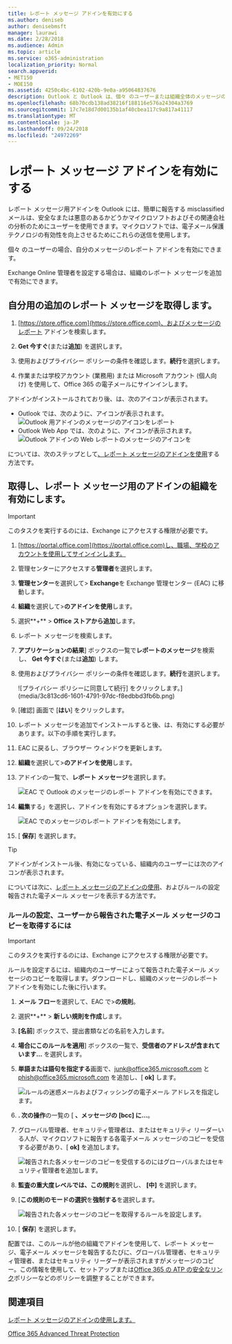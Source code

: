 ```yaml
---
title: レポート メッセージ アドインを有効にする
ms.author: deniseb
author: denisebmsft
manager: laurawi
ms.date: 2/28/2018
ms.audience: Admin
ms.topic: article
ms.service: o365-administration
localization_priority: Normal
search.appverid:
- MET150
- MOE150
ms.assetid: 4250c4bc-6102-420b-9e0a-a95064837676
description: Outlook と Outlook は、個々 のユーザーまたは組織全体のメッセージのレポート アドインを有効にする方法を説明します。
ms.openlocfilehash: 68b70cdb138ad38216f188116e576a24304a3769
ms.sourcegitcommit: 17c7e18d7d00135b1af40cbea117c9a817a41117
ms.translationtype: MT
ms.contentlocale: ja-JP
ms.lasthandoff: 09/24/2018
ms.locfileid: "24972269"
---
```

# <a name="enable-the-report-message-add-in"></a>レポート メッセージ アドインを有効にする

レポート メッセージ用アドインを Outlook には、簡単に報告する misclassified メールは、安全なまたは悪意のあるかどうかマイクロソフトおよびその関連会社の分析のためにユーザーを使用できます。マイクロソフトでは、電子メール保護テクノロジの有効性を向上させるためにこれらの送信を使用します。
  
個々 のユーザーの場合、自分のメッセージのレポート アドインを有効にできます。 
  
Exchange Online 管理者を設定する場合は、組織のレポート メッセージを追加で有効にできます。
    
## <a name="get-the-report-message-add-in-for-yourself"></a>自分用の追加のレポート メッセージを取得します。

1. [https://store.office.com](https://store.office.com)、およびメッセージのレポート アドインを検索します。
    
2. **Get 今すぐ**(または**追加**) を選択します。 
    
3. 使用およびプライバシー ポリシーの条件を確認します。**続行**を選択します。 
    
4. 作業または学校アカウント (業務用) または Microsoft アカウント (個人向け) を使用して、Office 365 の電子メールにサインインします。
    
アドインがインストールされており後、は、次のアイコンが表示されます。 

- Outlook では、次のように、アイコンが表示されます。 <br/> ![Outlook 用アドインのメッセージのアイコンをレポート](media/OutlookReportMessageIcon.png)<br/>
- Outlook Web App では、次のように、アイコンが表示されます。<br/>![Outlook アドインの Web レポートのメッセージのアイコンを](media/d9326d0b-1769-4bc2-ae58-51f0ebc69a17.png)<br/>

  
については、次のステップとして[、レポート メッセージのアドインを使用](https://support.office.com/article/b5caa9f1-cdf3-4443-af8c-ff724ea719d2)する方法です。
  
## <a name="get-and-enable-the-report-message-add-in-for-your-organization"></a>取得し、レポート メッセージ用のアドインの組織を有効にします。

> [!IMPORTANT]
> このタスクを実行するのには、Exchange にアクセスする権限が必要です。
  
1. [https://portal.office.com](https://portal.office.com)し、職場、学校のアカウントを使用してサインインします。 
    
2. 管理センターにアクセスする**管理者**を選択します。 
    
3. **管理センター**を選択して\> **Exchange**を Exchange 管理センター (EAC) に移動します。 
    
4. **組織**を選択して\>**のアドインを使用**します。 
    
5. 選択**+** \> **Office ストアから追加**します。 
    
6. レポート メッセージを検索します。
    
7. **アプリケーションの結果**] ボックスの一覧で**レポートのメッセージ**を検索し、 **Get 今すぐ**(または**追加**) します。 
    
8. 使用およびプライバシー ポリシーの条件を確認します。**続行**を選択します。 
    
    ![プライバシー ポリシーに同意して続行] をクリックします。](media/3c813cd6-1601-4791-97dc-f8edbbd3fb6b.png)
  
9. [確認] 画面で [**はい**] をクリックします。 
    
10. レポート メッセージを追加でインストールすると後、は、有効にする必要があります。以下の手順を実行します。
    
1. EAC に戻るし、ブラウザー ウィンドウを更新します。
    
2. **組織**を選択して\>**のアドインを使用**します。 
    
3. アドインの一覧で、**レポート メッセージ**を選択します。 
    
    ![EAC で Outlook のメッセージのレポート アドインを有効にできます。](media/b496743c-55fa-4cdb-aa06-0b2a7aec6dab.png)
  
4. **編集**する」を選択し、アドインを有効にするオプションを選択します。 
    
    ![EAC でのメッセージのレポート アドインを有効にします。](media/578b1b66-3620-4a8a-9819-1c9cc6836f37.png)
  
5. [ **保存**] を選択します。 
    
> [!TIP]
> アドインがインストール後、有効になっている、組織内のユーザーには次のアイコンが表示されます。 
  
については次に、[レポート メッセージのアドインの使用](https://support.office.com/article/b5caa9f1-cdf3-4443-af8c-ff724ea719d2)、およびルールの設定報告された電子メール メッセージを表示する方法です。
  
### <a name="set-up-a-rule-to-get-a-copy-of-email-messages-reported-by-your-users"></a>ルールの設定、ユーザーから報告された電子メール メッセージのコピーを取得するには

> [!IMPORTANT]
> このタスクを実行するのには、Exchange にアクセスする権限が必要です。
  
ルールを設定するには、組織内のユーザーによって報告された電子メール メッセージのコピーを取得します。ダウンロードし、組織のメッセージのレポート アドインを有効にした後に行います。
  
1. **メール フロー**を選択して、EAC で\>**の規則**。 
    
2. 選択**+** \> **新しい規則を作成**します。 
    
3. **[名前**] ボックスで、提出書類などの名前を入力します。
    
4. **場合にこのルールを適用**] ボックスの一覧で、**受信者のアドレスが含まれています...** を選択します。 
    
5. **単語または語句を指定する**画面で、junk@office365.microsoft.com と phish@office365.microsoft.com を追加し、[ **ok]** します。 
    
    ![ルールの迷惑メールおよびフィッシングの電子メール アドレスを指定します。](media/018c1833-f336-4333-a45c-f2e8b75cd698.png)
  
6. **. 次の操作**の一覧の [ **、メッセージの [bcc] に...**。 
    
7. グローバル管理者、セキュリティ管理者は、またはセキュリティ リーダーいる人が、マイクロソフトに報告する各電子メール メッセージのコピーを受信する必要があり、[ **ok]** を追加します。 
    
    ![報告された各メッセージのコピーを受信するのにはグローバルまたはセキュリティ管理者を追加します。](media/a91ab9d1-66f2-4a2e-9dc1-f9f81a2298ad.png)
  
8. **監査の重大度レベルでは、この規則**を選択し、 **[中]** を選択します。 
    
9. [**この規則のモードの選択**を**強制する**を選択します。 
    
    ![報告された各メッセージのコピーを取得するルールを設定します。](media/f1cd95ce-e40d-4a8a-8f48-893469eba691.png)
  
10. [ **保存**] を選択します。 
    
配置では、このルールが他の組織でアドインを使用して、レポート メッセージ、電子メール メッセージを報告するたびに、グローバル管理者、セキュリティ管理者、またはセキュリティ リーダーが表示されますがメッセージのコピー。この情報を使用して、セットアップまたは[Office 365 の ATP の安全なリンク](atp-safe-links.md)ポリシーなどのポリシーを調整することができます。 
  
## <a name="related-topics"></a>関連項目

[レポート メッセージのアドインの使用します。](https://support.office.com/article/b5caa9f1-cdf3-4443-af8c-ff724ea719d2)
  
[Office 365 Advanced Threat Protection](office-365-atp.md)
  

